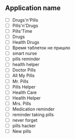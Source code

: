 ﻿## Application name
- [ ] Drugs'n'Pills
- [ ] Pills'n'Drugs
- [ ] Pills'Time
- [ ] Drugs
- [ ] Health Drugs
- [ ] Время таблеток не пришло
- [ ] smart nurse
- [ ] pills reminder
- [ ] health helper
- [ ] Doctor Pills
- [ ] All My Pills
- [ ] Mr. Pills
- [ ] Pills Helper
- [ ] Health Care
- [ ] Health Helper
- [ ] Mrs. Pills
- [ ] Medication reminder
- [ ] reminder taking pills
- [ ] never forget
- [ ] pills hacker
- [ ] New pills